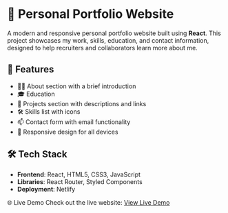 # 💼 Personal Portfolio Website

A modern and responsive personal portfolio website built using **React**. This project showcases my work, skills, education, and contact information, designed to help recruiters and collaborators learn more about me.

## 🚀 Features

- 🧑‍💻 About section with a brief introduction
- 🎓 Education
- 💼 Projects section with descriptions and links
- 🛠️ Skills list with icons
- 📫 Contact form with email functionality
- 🔄 Responsive design for all devices

## 🛠️ Tech Stack

- **Frontend**: React, HTML5, CSS3, JavaScript
- **Libraries**: React Router, Styled Components
- **Deployment**: Netlify

🌐 Live Demo
Check out the live website: [View Live Demo](https://ramshaarshad.netlify.app/)




